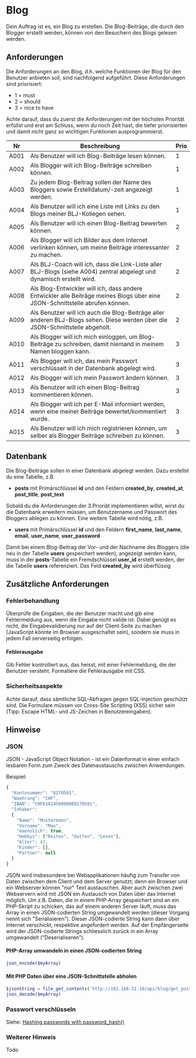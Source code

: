# Blog
Dein Auftrag ist es, ein Blog zu erstellen. Die Blog-Beiträge, die durch den Blogger erstellt werden, können von den Besuchern des Blogs gelesen werden. 

## Anforderungen 
Die Anforderungen an den Blog, d.h. welche Funktionen der Blog für den Benutzer anbieten soll, sind nachfolgend aufgeführt. Diese Anforderungen sind priorisiert: 
- 1 = must 
- 2 = should 
- 3 = nice to have 

Achte darauf, dass du zuerst die Anforderungen mit der höchsten Priorität erfüllst und erst am Schluss, wenn du noch Zeit hast, die tiefer priorisierten und damit nicht ganz so wichtigen Funktionen ausprogrammierst. 

| Nr   | Beschreibung                                                                                                                     | Prio |
|------|----------------------------------------------------------------------------------------------------------------------------------|------|
| A001 | Als Benutzer will ich Blog-Beiträge lesen können.                                                                                |   1  |
| A002 | Als Blogger will ich Blog-Beiträge schreiben können.                                                                             |   1  |
| A003 | Zu jedem Blog-Beitrag sollen der Name des Bloggers sowie Erstelldatum/-zeit angezeigt werden.                                    |   1  |
| A004 | Als Benutzer will ich eine Liste mit Links zu den Blogs meiner BLJ-Kollegen sehen.                                               |   1  |
| A005 | Als Benutzer will ich einen Blog-Beitrag bewerten können.                                                                        |   2  |
| A006 | Als Blogger will ich Bilder aus dem Internet verlinken können, um meine Beiträge interessanter zu machen.                        |   2  | 
| A007 | Als BLJ-Coach will ich, dass die Link-Liste aller BLJ-Blogs (siehe A004) zentral abgelegt und dynamisch erstellt wird.           |   2  |
| A008 | Als Blog-Entwickler will ich, dass andere Entwickler alle Beiträge meines Blogs über eine JSON-Schnittstelle abrufen können.     |   2  |
| A009 | Als Benutzer will ich auch die Blog-Beiträge aller anderen BLJ-Blogs sehen. Diese werden über die JSON-Schnittstelle abgeholt.   |   2  |
| A010 | Als Blogger will ich mich einloggen, um Blog-Beiträge zu schreiben, damit niemand in meinem Namen bloggen kann.                  |   3  |
| A011 | Als Blogger will ich, das mein Passwort verschlüsselt in der Datenbank abgelegt wird.                                            |   3  |
| A012 | Als Blogger will ich mein Passwort ändern können.                                                                                |   3  |
| A013 | Als Benutzer will ich einen Blog-Beitrag kommentieren können.                                                                    |   3  |
| A014 | Als Blogger will ich per E-Mail informiert werden, wenn eine meiner Beiträge bewertet/kommentiert wurde.                         |   3  |
| A015 | Als Benutzer will ich mich registrieren können, um selber als Blogger Beiträge schreiben zu können.                              |   3  |

## Datenbank 
Die Blog-Beiträge sollen in einer Datenbank abgelegt werden. Dazu erstellst du eine Tabelle, z.B.
- **posts** mit Primärschlüssel **id** und den Feldern   **created_by**, **created_at**, **post_title**, **post_text** 

Sobald du die Anforderungen der 3.Prioriät implementieren willst, wirst du die Datenbank erweitern müssen, um Benutzername und Passwort des Bloggers ablegen zu können. Eine weitere Tabelle wird nötig, z.B. 
- **users** mit Primärschlüssel **id** und den Feldern **first_name**, **last_name**, **email**, **user_name**, **user_password**

Damit bei einem Blog-Beitrag der Vor- und der Nachname des Bloggers (die neu in der Tabelle **users** gespeichert werden), angezeigt werden kann, muss in der **posts**-Tabelle ein Fremdschlüssel **user_id** erstellt werden, der die Tabelle **users** referenziert. Das Feld **created_by** wird überflüssig

## Zusätzliche Anforderungen
### Fehlerbehandlung
Überprüfe die Eingaben, die der Benutzer macht und gib eine Fehlermeldung aus, wenn die Eingabe nicht valide ist. Dabei genügt es nicht, die Eingabevalidierung nur auf der Client-Seite zu machen (JavaScript könnte im Browser ausgeschaltet sein), sondern sie muss in jedem Fall serverseitig erfolgen.

#### Fehlerausgabe
Gib Fehler kontrolliert aus, das heisst, mit einer Fehlermeldung, die der Benutzer versteht. Formatiere die Fehlerausgabe mit CSS.

### Sicherheitsaspekte
Achte darauf, dass sämtliche SQL-Abfragen gegen SQL-Injection geschützt sind. Die Formulare müssen vor Cross-Site Scripting (XSS) sicher sein (Tipp: Escape HTML- und JS-Zeichen in Benutzereingaben). 

## Hinweise  

### JSON
JSON - JavaScript Object Notation - ist ein Datenformat in einer einfach lesbaren Form zum Zweck des Datenaustauschs zwischen Anwendungen.

Beispiel:
```javascript 
{
  "Kontonummer": "8270501",
  "Waehrung": "CHF", 
  "IBAN": "CHF6181458000008270501", 
  "Inhaber":
  {
    "Name": "Mustermann",
    "Vorname": "Max",
    "maennlich": true,
    "Hobbys": ["Reiten", "Golfen", "Lesen"],
    "Alter": 42,
    "Kinder": [],
    "Partner": null
  }
}
```
 JSON wird insbesondere bei Webapplikationen häufig zum Transfer von Daten zwischen dem Client und dem Server genutzt; denn ein Browser und ein Webserver können "nur" Text austauschen. Aber auch zwischen zwei Webservern wird mit JSON ein Austausch von Daten über das Internet möglich. Um  z.B. Daten, die in einem PHP-Array gespeichert sind an ein PHP-Skript zu schicken, das auf einem anderen Server läuft, muss das Array in einen JSON-codierten String umgewandelt werden (dieser Vorgang nennt sich "Serialisieren"). Dieser JSON-codierte String kann dann über Internet verschickt, respektive angefordert werden. Auf der Empfängerseite wird der JSON-codierte Strings schliesslich zurück in ein Array umgewandelt ("Deserialiseren"). 

#### PHP-Array umwandeln in einen JSON-codierten String 
```php
json_encode($myArray)
```
#### Mit PHP Daten über eine JSON-Schnittstelle abholen
```php
$jsonString = file_get_contents('http://192.168.51.10/api/blog/get_posts.php');
json_decode($myArray)
```
### Passwort verschlüsseln  
Siehe: [Hashing passwords with password_hash()](http://www.phptherightway.com/#password_hashing)

### Weiterer Hinweis
Todo